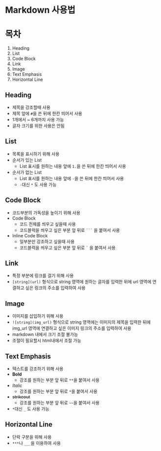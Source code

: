 # Markdown 사용법



# 목차

1. Heading
2. List
3. Code Block
4. Link
5. Image
6. Text Emphasis
7. Horizontal Line



## Heading

* 제목을 강조할때 사용
* 제목 앞에 `#`을 쓴 뒤에 한칸 띄어서 사용
* 1개에서 ~ 6개까지 사용 가능
* 글자 크기를 위한 사용은 안됨



## List

- 목록을 표시하기 위해 사용
- 순서가 있는 List
  - List 표시를 원하는 내용 앞에 `1.`을 쓴 뒤에 한칸 띄어서 사용
- 순서가 없는 List
  - List 표시를 원하는 내용 앞에 `-`을 쓴 뒤에 한칸 띄어서 사용
  - `-`대신 `*` 도 사용 가능



## Code Block

* 코드부분의 가독성을 높이기 위해 사용
* Code Block
  * 코드 전체를 씌우고 싶을때 사용
  * 코드블럭을 씌우고 싶은 부분 앞 뒤로 ` ``` ` 을 붙여서 사용
* Inline Code Block
  * 일부분만 강조하고 싶을때 사용
  * 코드블럭을 씌우고 싶은 부분 앞 뒤로 ``` ` ``` 을 붙여서 사용



## Link

* 특정 부분에 링크를 걸기 위해 사용
* `[string](url)` 형식으로 string 영역에 원하는 글자를 입력한 뒤에 url 영역에 연결하고 싶은 링크의 주소를 입력하여 사용



## Image

* 이미지를 삽입하기 위해 사용
* `![string](img_url)` 형식으로 string 영역에는 이미지의 제목을 입력한 뒤에 img_url 영역에 연결하고 싶은 이미지 링크의 주소를 입력하여 사용
* markdown 내에서 크기 조절 불가능
* 조절이 필요할시 html내에서 조절 가능



## Text Emphasis

* 텍스트를 강조하기 위해 사용
* **Bold**
  * 강조를 원하는 부분 앞 뒤로 `**`을 붙여서 사용
* *Italic*
  * 강조를 원하는 부분 앞 뒤로 `*`을 붙여서 사용
* ~~strikeout~~
  * 강조를 원하는 부분 앞 뒤로 `~~`을 붙여서 사용
* `*`대신 `_` 도 사용 가능



## Horizontal Line

* 단락 구분을 위해 사용
* `***`나 `___`을 이용하여 사용



